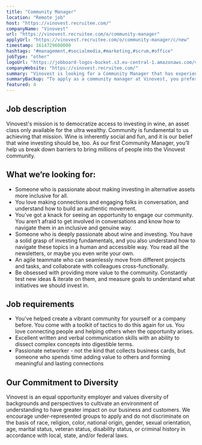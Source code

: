 ```yaml
---
title: "Community Manager"
location: "Remote job"
host: "https://vinovest.recruitee.com/"
companyName: "Vinovest"
url: "https://vinovest.recruitee.com/o/community-manager"
applyUrl: "https://vinovest.recruitee.com/o/community-manager/c/new"
timestamp: 1614729600000
hashtags: "#management,#socialmedia,#marketing,#scrum,#office"
jobType: "other"
logoUrl: "https://jobboard-logos-bucket.s3.eu-central-1.amazonaws.com/vinovest"
companyWebsite: "https://vinovest.recruitee.com/"
summary: "Vinovest is looking for a Community Manager that has experience in: #management, #socialmedia, #marketing."
summaryBackup: "To apply as a community manager at Vinovest, you preferably need to have some knowledge of: #management, #socialmedia, #scrum."
featured: 4
---
```


## Job description

Vinovest's mission is to democratize access to investing in wine, an asset class only available for the ultra wealthy. Community is fundamental to us achieving that mission. Wine is inherently social and fun, and it is our belief that wine investing should be, too. As our first Community Manager, you’ll help us break down barriers to bring millions of people into the Vinovest community.

## What we’re looking for:

*   Someone who is passionate about making investing in alternative assets more inclusive for all.
*   You love making connections and engaging folks in conversation, and understand how to build an authentic movement.
*   You’ve got a knack for seeing an opportunity to engage our community. You aren’t afraid to get involved in conversations and know how to navigate them in an inclusive and genuine way.
*   Someone who is deeply passionate about wine and investing. You have a solid grasp of investing fundamentals, and you also understand how to navigate these topics in a human and accessible way. You read all the newsletters, or maybe you even write your own.
*   An agile teammate who can seamlessly move from different projects and tasks, and collaborate with colleagues cross-functionally.
*   Be obsessed with providing more value to the community. Constantly test new ideas & iterate on them, and measure goals to understand what initiatives we should invest in.

## Job requirements

*   You've helped create a vibrant community for yourself or a company before. You come with a toolkit of tactics to do this again for us. You love connecting people and helping others when the opportunity arises.
*   Excellent written and verbal communication skills with an ability to dissect complex concepts into digestible terms.
*   Passionate networker - not the kind that collects business cards, but someone who spends time adding value to others and forming meaningful and lasting connections

## Our Commitment to Diversity

Vinovest is an equal opportunity employer and values diversity of backgrounds and perspectives to cultivate an environment of understanding to have greater impact on our business and customers. We encourage under-represented groups to apply and do not discriminate on the basis of race, religion, color, national origin, gender, sexual orientation, age, marital status, veteran status, disability status, or criminal history in accordance with local, state, and/or federal laws.
